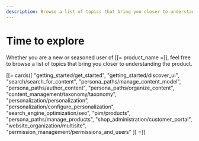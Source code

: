 ```yaml
---
description: Browse a list of topics that bring you closer to understanding Ibexa DXP.
---
```


# Time to explore

Whether you are a new or seasoned user of [[= product_name =]], feel free 
to browse a list of topics that bring you closer to understanding the product.

[[= cards([
    "getting_started/get_started",
    "getting_started/discover_ui",
    "search/search_for_content",
    "persona_paths/manage_content_model",
    "persona_paths/author_content",
    "persona_paths/organize_content",
    "content_management/taxonomy/taxonomy",
    "personalization/personalization",
    "personalization/configure_personalization",
    "search_engine_optimization/seo",
    "pim/products",
    "persona_paths/manage_products",
    "shop_administration/customer_portal",
    "website_organization/multisite",
    "permission_management/permissions_and_users"
]) =]]
